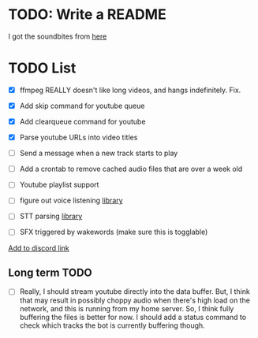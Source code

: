 # TODO: Write a README

I got the soundbites from [here](https://drive.google.com/drive/folders/1dr2XcAQAuCPJqZQkCRKa4Aq8IDOH8ZIz)


# TODO List

 - [x] ffmpeg REALLY doesn't like long videos, and hangs indefinitely. Fix.
 - [x] Add skip command for youtube queue
 - [x] Add clearqueue command for youtube
 - [x] Parse youtube URLs into video titles
 - [ ] Send a message when a new track starts to play
 - [ ] Add a crontab to remove cached audio files that are over a week old
 - [ ] Youtube playlist support
 - [ ] figure out voice listening [library](https://github.com/imayhaveborkedit/discord-ext-voice-recv)
 - [ ] STT parsing [library](https://github.com/KoljaB/RealtimeSTT)
 - [ ] SFX triggered by wakewords (make sure this is togglable)


[Add to discord link](https://discord.com/oauth2/authorize?client_id=1376213084279930940)


## Long term TODO

 - [ ] Really, I should stream youtube directly into the data buffer. But, I think that may result in possibly choppy audio when there's high load on the network, and this is running from my home server. So, I think fully buffering the files is better for now. I should add a status command to check which tracks the bot is currently buffering though.
